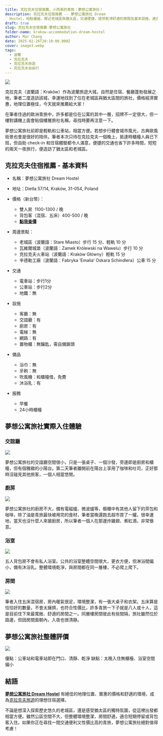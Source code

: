 ```yaml
---
title: 克拉克夫住宿推薦，小而美的青旅：夢想公寓旅社！
description: 克拉克夫住宿推薦 -- 夢想公寓旅社 Dream
  Hostel，地點優越，鄰近老城區與猶太區，交通便捷，提供乾淨舒適的房間及基本設施，適合短暫停留或背包客入住！
draft: true
slug: 克拉克夫住宿推薦-夢想公寓旅社
folder-name: krakow-accommodation-dream-hostel
author: Mar Chang
date: 2025-02-26T20:10:00.000Z
cover: image3.webp
tags:
  - 波蘭
  - 克拉克夫
  - 克拉克夫旅遊
  - 克拉克夫自由行
---
```

![](image3.webp)

克拉克夫（波蘭語：Kraków）作為波蘭旅遊大城，自然是住宿、餐廳蓬勃發展之地，筆者二度造訪該城，幸運地找到了位在老城區與猶太區間的旅社，價格經濟實惠，地理位置極佳，今天就來推薦給大家！

在筆者住過的歐洲青旅中，許多都是位在公寓的其中一層，招牌不一定很大，但一樓對講機上面會貼個樓層旅社名稱，尋找時要再注意一下。

夢想公寓旅社前即是輕軌和公車站，相當方便。若想步行體會城市風光，古典歐風街景也會是很好的陪伴。筆者本次只待在克拉克夫一個晚上，抵達時櫃檯人員已下班，但自助 check-in 和住宿體驗都令人滿意，便捷的交通也省下許多時間，短短的兩天一夜旅行，便造訪了猶太區和老城區。

## 克拉克夫住宿推薦 - 基本資料

* 名稱：夢想公寓旅社 Dream Hostel
* 地址：Dietla 57/14, Kraków, 31-054, Poland
* 價格（新台幣）：

  * 雙人房  1100-1300 / 晚
  * 背包客（混宿、五床）400-500 / 晚
  * **[點我查價](https://www.booking.com/hotel/pl/dream-hostel.xt.html?aid=7956794)**
* 周邊景點：

  * 老城區（波蘭語：Stare Miasto）步行 15 分、輕軌 10 分
  * 瓦維爾城堡（波蘭語：Zamek Królewski na Wawelu）步行 10 分
  * 克拉克夫火車站（波蘭語：Kraków Główny）輕軌 15 分
  * 辛德勒工廠（波蘭語：Fabryka ‘Emalia’ Oskara Schindlera）公車 15 分
* 交通

  * 電車站：步行1分
  * 公車站：步行2分
  * 地鐵：無
* 設施

  * 客廳：無
  * 交誼廳：有
  * 廚房：有
  * 電梯：無
  * 網路：有
  * 置物櫃：無鑰匙，需自備鎖頭
* 備品

  * 浴巾：無
  * 牙刷：無
  * 吹風機：和櫃檯借，免費
  * 沐浴乳：有
* 服務

  * 早餐
  * 24小時櫃檯

## 夢想公寓旅社實際入住體驗

### 交誼廳

![](image5.webp)

夢想公寓旅社的交誼廳空間很小，只是一張桌子、一個沙發，旁邊即是廚房和櫃檯，但有個雅緻的小陽台。第二天筆者離開前在陽台上享用了咖啡和吐司，正好那時沒碰見其他旅客，一個人相當悠閒。

### 廚房

![](image4.webp)

夢想公寓旅社的廚房不大，備有電磁爐、微波爐等，櫥櫃中有其他人留下的茶包和咖啡，除了油是青旅最快被用完的食材，筆者當晚還跑去超市買了一罐。很幸運地，當天也沒什麼人來搶廚房，所以筆者一個人在那邊炸雞翅、煮紅酒，非常愜意。

### 浴室

![](image2.webp)

五人背包房不會有私人浴室。公共的浴室整體空間很大，更衣方便，但淋浴間偏小，備有沐浴乳。整體環境乾淨，與房間都在同一層樓，不必爬上爬下。

### 房間

![](image1.webp)

筆者入住五床混宿房，房內暖氣很足，環境整潔，有一張大桌子和衣架。五床算是恰恰好的數量，不會太擁擠，也符合性價比，許多青旅一下子就是八人或十人，這是目前住下來最寬敞、舒適的房間之一。同層樓房間彼此有些間隔，旅社雖然位於路邊，但因房間面朝內，入夜也很清靜。

## 夢想公寓旅社整體評價

![](image6.webp)

優點：公車站和電車站即在門口、清靜、乾淨
缺點：太晚入住無櫃檯、浴室空間偏小

## 結語

**[夢想公寓旅社 Dream Hostel](https://www.booking.com/hotel/pl/dream-hostel.xt.html?aid=7956794)** 有絕佳的地理位置、實惠的價格和舒適的環境，成為[克拉克夫旅遊](https://exittaiwan.com/tags/%E5%85%8B%E6%8B%89%E5%85%8B%E5%A4%AB/)的理想住宿選擇。

不論是想深入探索歷史悠久的老城區，還是感受猶太區的獨特氛圍，從這裡出發都相當方便。雖然公區空間不大，但整體環境整潔，房間舒適，適合短期停留或背包客入住。如果你正在尋找一間交通便利又性價比高的青旅，夢想公寓旅社絕對值得考慮！
